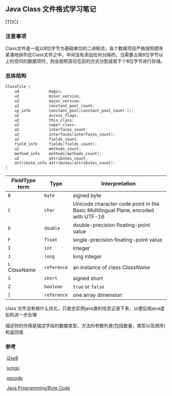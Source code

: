 ## Java Class 文件格式学习笔记

[TOC]

### 注意事项

​	Class文件是一组以8位字节为基础单位的二进制流，各个数据项目严格按照顺序紧凑地排列在Class文件之中，中间没有添加任何分隔符。当需要占用8位字节以上的空间的数据项时，则会按照高位在前的方式分割成若干个8位字节进行存储。

### 总体结构

```java
ClassFile {
    u4             magic;
    u2             minor_version;
    u2             major_version;
    u2             constant_pool_count;
    cp_info        constant_pool[constant_pool_count-1];
    u2             access_flags;
    u2             this_class;
    u2             super_class;
    u2             interfaces_count;
    u2             interfaces[interfaces_count];
    u2             fields_count;
    field_info     fields[fields_count];
    u2             methods_count;
    method_info    methods[methods_count];
    u2             attributes_count;
    attribute_info attributes[attributes_count];
}
```

| *FieldType* term | Type        | Interpretation                                               |
| ---------------- | ----------- | ------------------------------------------------------------ |
| `B`              | `byte`      | signed byte                                                  |
| `C`              | `char`      | Unicode character code point in the Basic Multilingual Plane, encoded with UTF-16 |
| `D`              | `double`    | double-precision floating-point value                        |
| `F`              | `float`     | single-precision floating-point value                        |
| `I`              | `int`       | integer                                                      |
| `J`              | `long`      | long integer                                                 |
| `L` *ClassName*  | `reference` | an instance of class *ClassName*                             |
| `S`              | `short`     | signed short                                                 |
| `Z`              | `boolean`   | `true` or `false`                                            |
| `[`              | `reference` | one array dimension                                          |

class 文件没有做什么优化，只是忠实把java类的信息记录下来，以便后续java虚拟机进一步处理

 描述符的作用是描述字段的数据类型，方法的参数列表(包括数量，类型以及顺序)和返回值

 

### 参考

​	[j2se8](https://docs.oracle.com/javase/specs/jvms/se8/html/jvms-4.html)

​	[jvmgo](https://github.com/zxh0/jvm.go)

​	[opcode](http://homepages.inf.ed.ac.uk/kwxm/JVM/codeByNm.html#codes_A)

​	[Java Programming/Byte Code](https://en.wikibooks.org/wiki/Java_Programming/Byte_Code)

